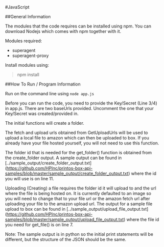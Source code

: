 #JavaScript

##General Information

The modules that the code requires can be installed using npm. You can download Nodejs which comes with npm together with it.

Modules required:
* superagent
* superagent-proxy

Install modules using:
> npm install

##How To Run / Program Information

Run on the command line using ```node app.js```

Before you can run the code, you need to provide the Key/Secret (Line 3/4) in app.js. There are two baseUrls provided. Uncomment the one that your Key/Secret was created/provided in.

The initial functions will create a folder.

The fetch and upload urls obtained from GetUploadUrls will be used to upload a local file to amazon which can then be uploaded to box. If you already have your file hosted yourself, you will not need to use this function.

The folder id that is needed for the get_folder() function is obtained from the create_folder output. A sample output can be found in [../sample_output/create_folder_output.txt] (https://github.com/HPInc/printos-box-api-samples/blob/master/sample_output/create_folder_output.txt) where the id you will use is on line 11.

Uploading (Creating) a file requires the folder id it will upload to and the url where the file is being hosted on. It is currently defaulted to an image so you will need to change that to your file url or the amazon fetch url after uploading your file to the amazon upload url. The output for a sample file upload to box can be found in [../sample_output/upload_file_output.txt] (https://github.com/HPInc/printos-box-api-samples/blob/master/sample_output/upload_file_output.txt) where the file id you need for get_file() is on line 7.

Note: The sample output is in python so the initial print statements will be different, but the structure of the JSON should be the same.

